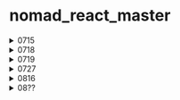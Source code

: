 # nomad_react_master

<details>
<summary>0715</summary>
<div markdown="1">

**[Styled Components]**

- npm install styled-components
- import styled from "styled-components"

<br>

- const [Name] = styled.[div]`[css]`의 형태로 스타일드 컴포넌트 작성
- \<Name /> or \<Name>\</Name> 일반 컴포넌트 형태로 사용
- 컴포넌트를 확장하는 방법? props 이용 ex) background-color: ${(props) => props.bgColor}
  ```javaScript
  const Box = styled.div`
    background-color: ${(props) => props.bgColor};
    width: 100px;
    height: 100px;
  `;
  const Circle = styled(Box)`
    border-radius: 50px;
  `;
  ```

<br>

**[코드 중복을 줄이는 방법]**

- styled(component-name)``의 형태로 중복되는 css코드를 줄일 수 있고, 추가할 수 있다.
- **as** : 스타일드 컴포넌트로 작성된 html 태그를 변경할 수 있다.
- **attrs()** : 전체 컴포넌트에 중복되어 사용되는 속성이 있다면, 스타일드 컴포넌트 자체에 작성할 수 있다.
  ```javaScript
  const Input = styled.input.attrs({ required: true, minLength: 10 })`
  ```

<br>

**[Animation]**

- styled component 안에서 animation을 주는 방법은, helper function을 import 해주는 것이다.
- import styled, { keyframes } from 'styled-components'
  ```javaScript
  const animation = keyframes`
    from {
      transform:rotate(0deg);
    }
    to {
      transform:rotate(360deg);
    }
  `;
  const Box = styled.div`
    height: 200px;
    width: 200px;
    background-color: tomato;
    animation: ${animation} 1s linear infinite;
  `;
  ```

</div>
</details>

<details>
<summary>0718</summary>
<div markdown="1">

**[Pseudo-selectors]**

- styled-components 내에 sass 문법을 활용하여 작성할 수 있다.
  - &은 pseudo selector를 작성할 수 있다. ex) &:hover{}
- tag name을 ${Component}로 작성해주면, 스타일드 컴포넌트 내에 다른 스타일드 컴포넌트를 작성할 수 있다.

  ```javaScript
  const Box = styled.div`
    display: flex;
    justify-content: center;
    align-items: center;
    height: 200px;
    width: 200px;
    background-color: tomato;
    animation: ${animation} 1s linear infinite;
    ${Emoji} {
      font-size: 48px;
      &:hover {
        font-size: 60px;
      }
      &:active {
        opacity: 0;
      }
    }
  `;
  ```

  <br>

**[Themes]**

- 다크모드 등은 50% 정도는 theme의 역할이다.
- 나머지는 Local Estate Management의 역할 (나중에 배울예정)
- **theme** : 모든 색상들을 가지고 있는 object
- index.js에 import { ThemeProvider } from 'styled-components'; 설치 후,
- \<App /> 컴포넌트를 \<ThemeProvider>\</ThemeProvider> 사이에 감싸준다.
- ThemeProvider 컴포넌트는 theme prop을 필수로 가진다.
- App.js 내의 컴포넌트 들에서 props로 theme을 넘겨줄 수 있다. ex) ${(props) => props.theme.backgroundColor};`

</div>
</details>

<details>
<summary>0719</summary>
<div markdown="1">

[**TypeScript**]

- 타입스크립트는 strongly-typed(프로그래밍 언어가 작동하기 전에 type을 확인하는) 언어다.
- const plus = (a:number. b:number) => a + b;
- npx create-react-app my-app --template typescript
- 자바스크립트로 만들어진 라이브러리를 사용할 때, 충돌이 발생할 수 있다. ex) styled-components
  - npm i --save-dev @types/styled-components
- 우리가 TypeScript를 사용하는 이유는 코드가 실행되기 전에 오류를 확인할 수 있기 때문이다.
- **interface** : object shape(객체모양)을 TypeScript에 설명해주는 타입스크립트의 개념

  ```javaScript
  interface CircleProps {
    bgColor: string;
  }

  function Circle({bgColor}:CircleProps) {
    return <Container />;
  }
  ```

- **optional props** : 필수가 아닌 선택적 props로 설정하려면 ? 만 작성해주면 된다.
  ```javaScript
  interface CircleProps {
    bgColor: string;
    borderColor?: string;
  }
  ```
- borderColor={borderColor ?? 'yellow'}의 형태로 undefined 일 때 사용될 기본값을 지정할 수 있다.

</div>
</details>

<details>
<summary>0727</summary>
<div markdown="1">

[**TypeScript**]

- state의 default value를 통해 타입스크립트는 자동 타입 추론을 한다.
- const [value, setValue] = useState\<number|string>(0) 으로 작성하면 여러 타입 적용가능
- 하지만 보통 state를 만들면 한가지 타입이 유지되기 때문에, 잘 사용할 일은 없다.

  ```javaScript
  const onChange = (event: React.FormEvent<HTMLInputElement>) => {
      const {
        currentTarget: { value },
      } = event;
      setValue(value);
    };
    const onSubmit = (event: React.FormEvent<HTMLFormElement>) => {
      event.preventDefault();
      console.log('hello', value);
    };
  ```

- React에서 event의 타입은 event: React.FormEvent\<HTMLFormElement> 로 작성

- **styled.d.ts** : styled components의 테마 정의 확장

</div>
</details>

<details>
<summary>0816</summary>
<div markdown="1">

- GlobalStyle을 통해 전역 스타일 설정을 할 수 있다.
- import { createGlobalStyle } from 'styled-components';
- Fragment(유령 컴포넌트) <></>
- {&rarr + ;} 오른쪽 화살표
- (async => {...})(); 형태로 사용하면 함수 즉시실행
- arr.slice()를 통해 원하는 만큼만 자를 수 있다.

  ```javaScript
  <Link
    to={{
      pathname: `/${coin.id}`,
      state: { name: coin.name },
    }}
  >
  ```

- Link에 state를 작성하여, 다른 화면으로 전환할 때 해당 데이터를 같이 넘길 수 있다.
- useLocation()을 통해 react router DOM이 보내주는 location object에 접근할 수 있다.
- 이미 코인의 name을 가지고 있기 때문에, API가 줄 때까지 기다릴 필요가 없다.

[**Nested Router**]

- route안에 있는 또 다른 route를 의미한다.
- 웹사이트에서 탭을 사용할 때 등 유용하게 활용할 수 있다.

<br>

- useRouteMatch는 특정한 URL에 존재하고 있는지 여부를 알려준다.

</div>
</details>

<details>
<summary>08??</summary>
<div markdown="1">

</div>
</details>
